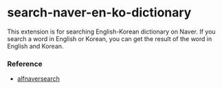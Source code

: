 # search-naver-en-ko-dictionary

This extension is for searching English-Korean dictionary on Naver. If you search a word in English or Korean, you can get the result of the word in English and Korean.

### Reference 
- [alfnaversearch](https://github.com/Kuniz/alfnaversearch)